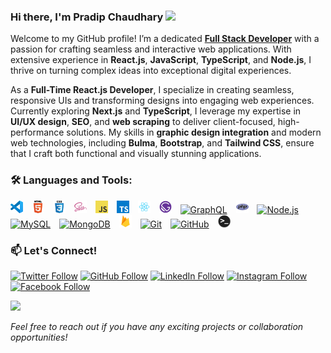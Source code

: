 ### Hi there, I'm Pradip Chaudhary <img src="https://media.giphy.com/media/hvRJCLFzcasrR4ia7z/giphy.gif" width="30" />


Welcome to my GitHub profile! I’m a dedicated **[Full Stack Developer](https://www.pradipchaudhary.com.np)** with a passion for crafting seamless and interactive web applications. With extensive experience in **React.js**, **JavaScript**, **TypeScript**, and **Node.js**, I thrive on turning complex ideas into exceptional digital experiences.

As a **Full-Time React.js Developer**, I specialize in creating seamless, responsive UIs and transforming designs into engaging web experiences. Currently exploring **Next.js** and **TypeScript**, I leverage my expertise in **UI/UX design**, **SEO**, and **web scraping** to deliver client-focused, high-performance solutions. My skills in **graphic design integration** and modern web technologies, including **Bulma**, **Bootstrap**, and **Tailwind CSS**, ensure that I craft both functional and visually stunning applications.



### 🛠️ Languages and Tools:

<p align="left">
  <a href="https://code.visualstudio.com/" target="_blank" title="Visual Studio Code"><img alt="Visual Studio Code" width="20px" src="https://raw.githubusercontent.com/github/explore/80688e429a7d4ef2fca1e82350fe8e3517d3494d/topics/visual-studio-code/visual-studio-code.png" style="margin-right: 10px;" /></a>
  <a href="https://developer.mozilla.org/en-US/docs/Web/HTML" target="_blank" title="HTML5"><img alt="HTML5" width="20px" src="https://raw.githubusercontent.com/github/explore/80688e429a7d4ef2fca1e82350fe8e3517d3494d/topics/html/html.png" style="margin-right: 10px;" /></a>
  <a href="https://developer.mozilla.org/en-US/docs/Web/CSS" target="_blank" title="CSS3"><img alt="CSS3" width="20px" src="https://raw.githubusercontent.com/github/explore/80688e429a7d4ef2fca1e82350fe8e3517d3494d/topics/css/css.png" style="margin-right: 10px;" /></a>
  <a href="https://sass-lang.com/" target="_blank" title="Sass"><img alt="Sass" width="20px" src="https://raw.githubusercontent.com/github/explore/80688e429a7d4ef2fca1e82350fe8e3517d3494d/topics/sass/sass.png" style="margin-right: 10px;" /></a>
  <a href="https://developer.mozilla.org/en-US/docs/Web/JavaScript" target="_blank" title="JavaScript"><img alt="JavaScript" width="20px" src="https://raw.githubusercontent.com/github/explore/80688e429a7d4ef2fca1e82350fe8e3517d3494d/topics/javascript/javascript.png" style="margin-right: 10px;" /></a>
  <a href="https://www.typescriptlang.org/" target="_blank" title="TypeScript"><img alt="TypeScript" width="20px" src="https://raw.githubusercontent.com/github/explore/80688e429a7d4ef2fca1e82350fe8e3517d3494d/topics/typescript/typescript.png" style="margin-right: 10px;" /></a>
  <a href="https://reactjs.org/" target="_blank" title="React"><img alt="React" width="20px" src="https://raw.githubusercontent.com/github/explore/80688e429a7d4ef2fca1e82350fe8e3517d3494d/topics/react/react.png" style="margin-right: 10px;" /></a>
  <a href="https://www.gatsbyjs.com/" target="_blank" title="Gatsby"><img alt="Gatsby" width="20px" src="https://raw.githubusercontent.com/github/explore/e94815998e4e0713912fed477a1f346ec04c3da2/topics/gatsby/gatsby.png" style="margin-right: 10px;" /></a>
  <a href="https://graphql.org/" target="_blank" title="GraphQL"><img alt="GraphQL" width="20px" src="https://cdn.jsdelivr.net/gh/devicons/devicon/icons/graphql/graphql-plain.svg" style="margin-right: 10px;" /></a>
  <a href="https://www.php.net/" target="_blank" title="PHP"><img alt="PHP" width="20px" src="https://raw.githubusercontent.com/github/explore/80688e429a7d4ef2fca1e82350fe8e3517d3494d/topics/php/php.png" style="margin-right: 10px;" /></a>
  <a href="https://nodejs.org/" target="_blank" title="Node.js"><img alt="Node.js" width="20px" src="https://cdn.jsdelivr.net/gh/devicons/devicon/icons/nodejs/nodejs-original.svg" style="margin-right: 10px;" /></a>
  <a href="https://www.mysql.com/" target="_blank" title="MySQL"><img alt="MySQL" width="20px" src="https://cdn.jsdelivr.net/gh/devicons/devicon/icons/mysql/mysql-original.svg" style="margin-right: 10px;" /></a>
  <a href="https://www.mongodb.com/" target="_blank" title="MongoDB"><img alt="MongoDB" width="20px" src="https://cdn.jsdelivr.net/gh/devicons/devicon/icons/mongodb/mongodb-original.svg" style="margin-right: 10px;" /></a>
  <a href="https://firebase.google.com/" target="_blank" title="Firebase"><img alt="Firebase" width="20px" src="https://raw.githubusercontent.com/github/explore/80688e429a7d4ef2fca1e82350fe8e3517d3494d/topics/firebase/firebase.png" style="margin-right: 10px;" /></a>
  <a href="https://git-scm.com/" target="_blank" title="Git"><img alt="Git" width="20px" src="https://cdn.jsdelivr.net/gh/devicons/devicon/icons/git/git-original.svg" style="margin-right: 10px;" /></a>
  <a href="https://github.com/" target="_blank" title="GitHub"><img alt="GitHub" width="20px" src="https://user-images.githubusercontent.com/3369400/139447912-e0f43f33-6d9f-45f8-be46-2df5bbc91289.png" style="margin-right: 10px;" /></a>
  <a href="https://www.gnu.org/software/bash/" target="_blank" title="Terminal"><img alt="Terminal" width="20px" src="https://raw.githubusercontent.com/github/explore/80688e429a7d4ef2fca1e82350fe8e3517d3494d/topics/terminal/terminal.png" style="margin-right: 10px;" /></a>
</p>



### 📫 Let's Connect!

[![Twitter Follow](https://img.shields.io/twitter/follow/pradipchaudhary?label=%40pradipchaudhary&style=social&logo=twitter&color=1DA1F2)](https://twitter.com/pradipchaudhary)
[![GitHub Follow](https://img.shields.io/github/followers/pradipchaudhary?style=social&logo=github&color=181717)](https://github.com/pradipchaudhary)
[![LinkedIn Follow](https://img.shields.io/badge/-LinkedIn-blue?style=social&logo=linkedin&color=0077B5)](https://linkedin.com/in/pradipchaudhary)
[![Instagram Follow](https://img.shields.io/badge/-Instagram-purple?style=social&logo=instagram&color=E4405F)](https://instagram.com/pradipchaudhary)
[![Facebook Follow](https://img.shields.io/badge/-Facebook-blue?style=social&logo=facebook&color=1877F2)](https://facebook.com/pradipchaudhary)

![](https://komarev.com/ghpvc/?username=pradipchaudhary&style=flat-square&color=green)

_Feel free to reach out if you have any exciting projects or collaboration opportunities!_

